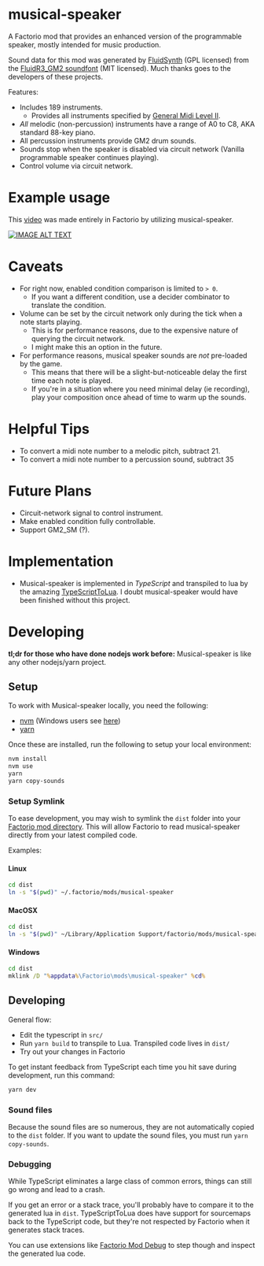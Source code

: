 # musical-speaker

A Factorio mod that provides an enhanced version of the programmable speaker, mostly intended for music production.

Sound data for this mod was generated by [FluidSynth](http://www.fluidsynth.org/) (GPL licensed) from the [FluidR3_GM2 soundfont](https://member.keymusician.com/Member/FluidR3_GM/index.html) (MIT licensed). Much thanks goes to the developers of these projects.

Features:
- Includes 189 instruments.
	- Provides all instruments specified by [General Midi Level II](https://en.wikipedia.org/wiki/General_MIDI_Level_2).
- _All_ melodic (non-percussion) instruments have a range of A0 to C8, AKA standard 88-key piano.
- All percussion instruments provide GM2 drum sounds.
- Sounds stop when the speaker is disabled via circuit network (Vanilla programmable speaker continues playing).
- Control volume via circuit network.

# Example usage
This [video](https://www.youtube.com/watch?v=bkav_L3kp4E) was made entirely in Factorio by utilizing musical-speaker.

[![IMAGE ALT TEXT](https://img.youtube.com/vi/bkav_L3kp4E/0.jpg)](http://www.youtube.com/watch?v=bkav_L3kp4E "Let it go [Factorio]")

# Caveats
- For right now, enabled condition comparison is limited to `> 0`.
	- If you want a different condition, use a decider combinator to translate the condition.
- Volume can be set by the circuit network only during the tick when a note starts playing.
	- This is for performance reasons, due to the expensive nature of querying the circuit network.
	- I might make this an option in the future.
- For performance reasons, musical speaker sounds are _not_ pre-loaded by the game.
	- This means that there will be a slight-but-noticeable delay the first time each note is played.
	- If you're in a situation where you need minimal delay (ie recording), play your composition once ahead of time to warm up the sounds.

# Helpful Tips
- To convert a midi note number to a melodic pitch, subtract 21.
- To convert a midi note number to a percussion sound, subtract 35

# Future Plans
- Circuit-network signal to control instrument.
- Make enabled condition fully controllable.
- Support GM2_SM (?).

# Implementation
- Musical-speaker is implemented in _TypeScript_ and transpiled to lua by the amazing [TypeScriptToLua](https://typescripttolua.github.io/). I doubt musical-speaker would have been finished without this project.

# Developing

**tl;dr for those who have done nodejs work before:** Musical-speaker is like any other nodejs/yarn project.

## Setup
To work with Musical-speaker locally, you need the following:
- [nvm](https://github.com/nvm-sh/nvm#installing-and-updating) (Windows users see [here](https://dev.to/skaytech/how-to-install-node-version-manager-nvm-for-windows-10-4nbi))
- [yarn](https://riptutorial.com/node-js/example/29249/yarn-installation)

Once these are installed, run the following to setup your local environment:
```sh
nvm install
nvm use
yarn
yarn copy-sounds
```

### Setup Symlink

To ease development, you may wish to symlink the `dist` folder into your [Factorio mod directory](https://wiki.factorio.com/Application_directory). This will allow Factorio to read musical-speaker directly from your latest compiled code.

Examples:

#### Linux
```sh
cd dist
ln -s "$(pwd)" ~/.factorio/mods/musical-speaker
```

#### MacOSX
```sh
cd dist
ln -s "$(pwd)" ~/Library/Application Support/factorio/mods/musical-speaker
```

#### Windows
```bat
cd dist
mklink /D "%appdata%\Factorio\mods\musical-speaker" %cd%
```
## Developing
General flow:
- Edit the typescript in `src/`
- Run `yarn build` to transpile to Lua. Transpiled code lives in `dist/`
- Try out your changes in Factorio

To get instant feedback from TypeScript each time you hit save during development, run this command:

```sh
yarn dev
```

### Sound files

Because the sound files are so numerous, they are not automatically copied to the `dist` folder. If you want to update the sound files, you must run `yarn copy-sounds`.

### Debugging

While TypeScript eliminates a large class of common errors, things can still go wrong and lead to a crash.

If you get an error or a stack trace, you'll probably have to compare it to the generated lua in `dist`. TypeScriptToLua does have support for sourcemaps back to the TypeScript code, but they're not respected by Factorio when it generates stack traces.

You can use extensions like [Factorio Mod Debug](https://marketplace.visualstudio.com/items?itemName=justarandomgeek.factoriomod-debug) to step though and inspect the generated lua code.

